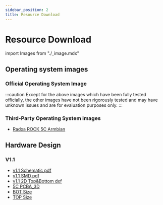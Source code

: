 ```yaml
---
sidebar_position: 2
title: Resource Download
---
```


# Resource Download

import Images from "./\_image.mdx"

## Operating system images

### Official Operating System Image

<Images loader={true} system_img={true} lite_system_img={true} spi_img={false} android12_update={true} android12_gpt={true}  />

:::caution
Except for the above images which have been fully tested officially, the other images have not been rigorously tested and may have unknown issues and are for evaluation purposes only.
:::

### Third-Party Operating System images

- [Radxa ROCK 5C Armbian](https://www.armbian.com/radxa-rock-5c/)

## Hardware Design

### V1.1

- [v1.1 Schematic pdf](https://dl.radxa.com/rock5/5c/docs/hw/v1100/radxa_rock_5c_schematic_v1100.pdf)
- [v1.1 SMD pdf](https://dl.radxa.com/rock5/5c/docs/hw/v1100/radxa_rock_5c_components_placement_map_v1100.pdf)
- [v1.1 2D Top&Bottom dxf](https://dl.radxa.com/rock5/5c/docs/hw/v1100/radxa_rock_5c_2d_dxf_v1100.zip)
- [5C PCBA_3D](https://dl.radxa.com/rock5/5c/docs/hw/dimension/5c_pcba.stp.zip)
- [BOT Size](https://dl.radxa.com/rock5/5c/docs/hw/dimension/BOT_%5bRS131%5dRadxa%20ROCK%205C_V1.pdf)
- [TOP Size](https://dl.radxa.com/rock5/5c/docs/hw/dimension/TOP_%5bRS131%5dRadxa%20ROCK%205C_V1.pdf)
